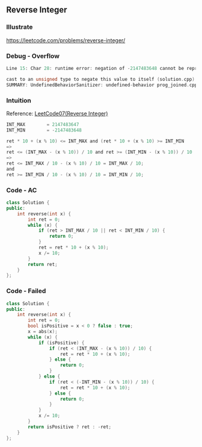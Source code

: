 ## Reverse Integer
### Illustrate
<https://leetcode.com/problems/reverse-integer/>

### Debug - Overflow
```c
Line 15: Char 28: runtime error: negation of -2147483648 cannot be represented in type 'int';

cast to an unsigned type to negate this value to itself (solution.cpp)
SUMMARY: UndefinedBehaviorSanitizer: undefined-behavior prog_joined.cpp:24:28
```

### Intuition
Reference:
[LeetCode07(Reverse Integer)](https://stackoverflow.com/questions/67019468/leetcode07reverse-integer-why-this-code-works-out-right-ouput-in-dev-c-but)

```c
INT_MAX        = 2147483647
INT_MIN        = -2147483648

ret * 10 + (x % 10) <= INT_MAX and (ret * 10 + (x % 10) >= INT_MIN
=>
ret <= (INT_MAX - (x % 10)) / 10 and ret >= (INT_MIN - (x % 10)) / 10
=>
ret <= INT_MAX / 10 - (x % 10) / 10 = INT_MAX / 10;
and
ret >= INT_MIN / 10 - (x % 10) / 10 = INT_MIN / 10;
```

### Code - AC
```cpp
class Solution {
public:
    int reverse(int x) {
        int ret = 0;
        while (x) {
            if (ret > INT_MAX / 10 || ret < INT_MIN / 10) {
                return 0;
            }
            ret = ret * 10 + (x % 10);
            x /= 10;
        }
        return ret;
    }
};
```

### Code - Failed
```c++
class Solution {
public:
    int reverse(int x) {
        int ret = 0;
        bool isPositive = x < 0 ? false : true;
        x = abs(x);
        while (x) {
            if (isPositive) {
                if (ret < (INT_MAX - (x % 10)) / 10) {
                    ret = ret * 10 + (x % 10);
                } else {
                    return 0;
                }
            } else {
                if (ret < (-INT_MIN - (x % 10)) / 10) {
                    ret = ret * 10 + (x % 10);
                } else {
                    return 0;
                }
            }
            x /= 10;
        }
        return isPositive ? ret : -ret;
    }
};
```
